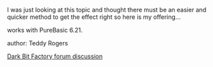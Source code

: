 I was just looking at this topic and thought there must be an easier and quicker method to get the effect right so here is my offering...


works with PureBasic 6.21.

author: Teddy Rogers

[Dark Bit Factory forum discussion](https://www.dbfinteractive.com/forum/index.php?topic=5296.msg81518#msg81518)
